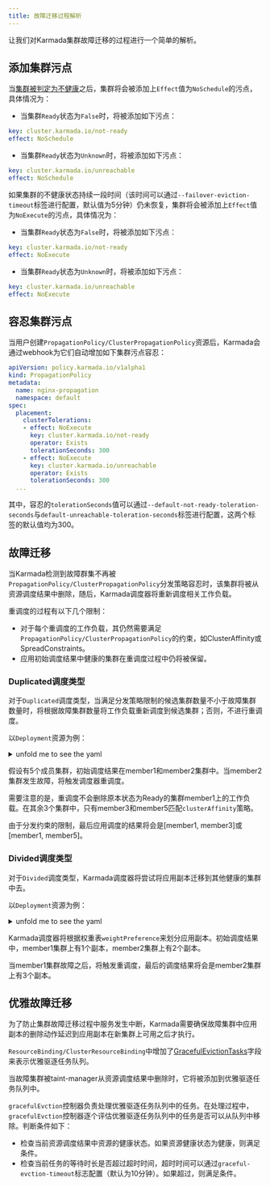 ```yaml
---
title: 故障迁移过程解析
---
```


让我们对Karmada集群故障迁移的过程进行一个简单的解析。

## 添加集群污点

当[集群被判定为不健康](./determine-cluster-failures.md)之后，集群将会被添加上`Effect`值为`NoSchedule`的污点，具体情况为：

- 当集群`Ready`状态为`False`时，将被添加如下污点：

```yaml
key: cluster.karmada.io/not-ready
effect: NoSchedule
```

- 当集群`Ready`状态为`Unknown`时，将被添加如下污点：

```yaml
key: cluster.karmada.io/unreachable
effect: NoSchedule
```

如果集群的不健康状态持续一段时间（该时间可以通过`--failover-eviction-timeout`标签进行配置，默认值为5分钟）仍未恢复，集群将会被添加上`Effect`值为`NoExecute`的污点，具体情况为：

- 当集群`Ready`状态为`False`时，将被添加如下污点：

```yaml
key: cluster.karmada.io/not-ready
effect: NoExecute
```

- 当集群`Ready`状态为`Unknown`时，将被添加如下污点：

```yaml
key: cluster.karmada.io/unreachable
effect: NoExecute
```

## 容忍集群污点

当用户创建`PropagationPolicy/ClusterPropagationPolicy`资源后，Karmada会通过webhook为它们自动增加如下集群污点容忍：

```yaml
apiVersion: policy.karmada.io/v1alpha1
kind: PropagationPolicy
metadata:
  name: nginx-propagation
  namespace: default
spec:
  placement:
    clusterTolerations:
    - effect: NoExecute
      key: cluster.karmada.io/not-ready
      operator: Exists
      tolerationSeconds: 300
    - effect: NoExecute
      key: cluster.karmada.io/unreachable
      operator: Exists
      tolerationSeconds: 300
  ...
```

其中，容忍的`tolerationSeconds`值可以通过`--default-not-ready-toleration-seconds`与`default-unreachable-toleration-seconds`标签进行配置，这两个标签的默认值均为300。

## 故障迁移

当Karmada检测到故障群集不再被`PropagationPolicy/ClusterPropagationPolicy`分发策略容忍时，该集群将被从资源调度结果中删除，随后，Karmada调度器将重新调度相关工作负载。

重调度的过程有以下几个限制：
- 对于每个重调度的工作负载，其仍然需要满足`PropagationPolicy/ClusterPropagationPolicy`的约束，如ClusterAffinity或SpreadConstraints。
- 应用初始调度结果中健康的集群在重调度过程中仍将被保留。

### Duplicated调度类型

对于`Duplicated`调度类型，当满足分发策略限制的候选集群数量不小于故障集群数量时，将根据故障集群数量将工作负载重新调度到候选集群；否则，不进行重调度。

以`Deployment`资源为例：

<details>
<summary>unfold me to see the yaml</summary>

```yaml
apiVersion: apps/v1
kind: Deployment
metadata:
  name: nginx
  labels:
    app: nginx
spec:
  replicas: 2
  selector:
    matchLabels:
      app: nginx
  template:
    metadata:
      labels:
        app: nginx
    spec:
      containers:
      - image: nginx
        name: nginx
---
apiVersion: policy.karmada.io/v1alpha1
kind: PropagationPolicy
metadata:
  name: nginx-propagation
spec:
  resourceSelectors:
    - apiVersion: apps/v1
      kind: Deployment
      name: nginx
  placement:
    clusterAffinity:
      clusterNames:
        - member1
        - member2
        - member3
        - member5
    spreadConstraints:
      - maxGroups: 2
        minGroups: 2
    replicaScheduling:
      replicaSchedulingType: Duplicated
```
</details>

假设有5个成员集群，初始调度结果在member1和member2集群中。当member2集群发生故障，将触发调度器重调度。

需要注意的是，重调度不会删除原本状态为Ready的集群member1上的工作负载。在其余3个集群中，只有member3和member5匹配`clusterAffinity`策略。

由于分发约束的限制，最后应用调度的结果将会是[member1, member3]或[member1, member5]。

### Divided调度类型

对于`Divided`调度类型，Karmada调度器将尝试将应用副本迁移到其他健康的集群中去。

以`Deployment`资源为例：

<details>
<summary>unfold me to see the yaml</summary>

```yaml
apiVersion: apps/v1
kind: Deployment
metadata:
  name: nginx
  labels:
    app: nginx
spec:
  replicas: 3
  selector:
    matchLabels:
      app: nginx
  template:
    metadata:
      labels:
        app: nginx
    spec:
      containers:
      - image: nginx
        name: nginx
---
apiVersion: policy.karmada.io/v1alpha1
kind: PropagationPolicy
metadata:
  name: nginx-propagation
spec:
  resourceSelectors:
    - apiVersion: apps/v1
      kind: Deployment
      name: nginx
  placement:
    clusterAffinity:
      clusterNames:
        - member1
        - member2
    replicaScheduling:
      replicaDivisionPreference: Weighted
      replicaSchedulingType: Divided
      weightPreference:
        staticWeightList:
          - targetCluster:
              clusterNames:
                - member1
            weight: 1
          - targetCluster:
              clusterNames:
                - member2
            weight: 2
```
</details>

Karmada调度器将根据权重表`weightPreference`来划分应用副本。初始调度结果中，member1集群上有1个副本，member2集群上有2个副本。

当member1集群故障之后，将触发重调度，最后的调度结果将会是member2集群上有3个副本。

## 优雅故障迁移

为了防止集群故障迁移过程中服务发生中断，Karmada需要确保故障集群中应用副本的删除动作延迟到应用副本在新集群上可用之后才执行。

`ResourceBinding/ClusterResourceBinding`中增加了[GracefulEvictionTasks](https://github.com/karmada-io/karmada/blob/12e8f01d01571932e6fe45cb7f0d1bffd2e40fd9/pkg/apis/work/v1alpha2/binding_types.go#L75-L89)字段来表示优雅驱逐任务队列。

当故障集群被taint-manager从资源调度结果中删除时，它将被添加到优雅驱逐任务队列中。

`gracefulEvction`控制器负责处理优雅驱逐任务队列中的任务。在处理过程中，`gracefulEvction`控制器逐个评估优雅驱逐任务队列中的任务是否可以从队列中移除。判断条件如下：
- 检查当前资源调度结果中资源的健康状态。如果资源健康状态为健康，则满足条件。
- 检查当前任务的等待时长是否超过超时时间，超时时间可以通过`graceful-evction-timeout`标志配置（默认为10分钟）。如果超过，则满足条件。
